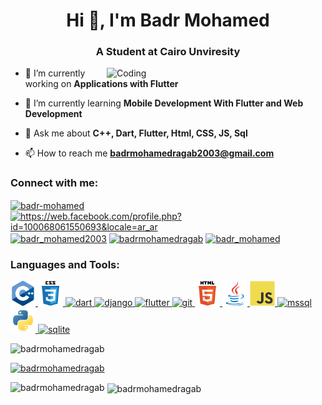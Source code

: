 <h1 align="center">Hi 👋, I'm Badr Mohamed</h1>
<h3 align="center">A Student at Cairo Unviresity</h3>
<img align="right" alt="Coding" width="350" src="https://media1.giphy.com/media/qgQUggAC3Pfv687qPC/giphy.gif">




- 🔭 I’m currently working on **Applications with Flutter**

- 🌱 I’m currently learning **Mobile Development With Flutter and Web Development**

- 💬 Ask me about **C++, Dart, Flutter, Html, CSS, JS, Sql**

- 📫 How to reach me **badrmohamedragab2003@gmail.com**

<h3 align="left">Connect with me:</h3>
<p align="left">
<a href="https://linkedin.com/in/badr-mohamed" target="blank"><img align="center" src="https://raw.githubusercontent.com/rahuldkjain/github-profile-readme-generator/master/src/images/icons/Social/linked-in-alt.svg" alt="badr-mohamed" height="30" width="40" /></a>
<a href="https://fb.com/https://web.facebook.com/profile.php?id=100068061550693&locale=ar_ar" target="blank"><img align="center" src="https://raw.githubusercontent.com/rahuldkjain/github-profile-readme-generator/master/src/images/icons/Social/facebook.svg" alt="https://web.facebook.com/profile.php?id=100068061550693&locale=ar_ar" height="30" width="40" /></a>
<a href="https://instagram.com/badr_mohamed2003" target="blank"><img align="center" src="https://raw.githubusercontent.com/rahuldkjain/github-profile-readme-generator/master/src/images/icons/Social/instagram.svg" alt="badr_mohamed2003" height="30" width="40" /></a>
<a href="https://codeforces.com/profile/badrmohamedragab" target="blank"><img align="center" src="https://raw.githubusercontent.com/rahuldkjain/github-profile-readme-generator/master/src/images/icons/Social/codeforces.svg" alt="badrmohamedragab" height="30" width="40" /></a>
<a href="https://www.leetcode.com/badr_mohamed" target="blank"><img align="center" src="https://raw.githubusercontent.com/rahuldkjain/github-profile-readme-generator/master/src/images/icons/Social/leet-code.svg" alt="badr_mohamed" height="30" width="40" /></a>
</p>


<h3 align="left">Languages and Tools:</h3>
<p align="left"> <a href="https://www.w3schools.com/cpp/" target="_blank" rel="noreferrer"> <img src="https://raw.githubusercontent.com/devicons/devicon/master/icons/cplusplus/cplusplus-original.svg" alt="cplusplus" width="40" height="40"/> </a> <a href="https://www.w3schools.com/css/" target="_blank" rel="noreferrer"> <img src="https://raw.githubusercontent.com/devicons/devicon/master/icons/css3/css3-original-wordmark.svg" alt="css3" width="40" height="40"/> </a> <a href="https://dart.dev" target="_blank" rel="noreferrer"> <img src="https://www.vectorlogo.zone/logos/dartlang/dartlang-icon.svg" alt="dart" width="40" height="40"/> </a> <a href="https://www.djangoproject.com/" target="_blank" rel="noreferrer"> <img src="https://cdn.worldvectorlogo.com/logos/django.svg" alt="django" width="40" height="40"/> </a> <a href="https://flutter.dev" target="_blank" rel="noreferrer"> <img src="https://www.vectorlogo.zone/logos/flutterio/flutterio-icon.svg" alt="flutter" width="40" height="40"/> </a> <a href="https://git-scm.com/" target="_blank" rel="noreferrer"> <img src="https://www.vectorlogo.zone/logos/git-scm/git-scm-icon.svg" alt="git" width="40" height="40"/> </a> <a href="https://www.w3.org/html/" target="_blank" rel="noreferrer"> <img src="https://raw.githubusercontent.com/devicons/devicon/master/icons/html5/html5-original-wordmark.svg" alt="html5" width="40" height="40"/> </a> <a href="https://www.java.com" target="_blank" rel="noreferrer"> <img src="https://raw.githubusercontent.com/devicons/devicon/master/icons/java/java-original.svg" alt="java" width="40" height="40"/> </a> <a href="https://developer.mozilla.org/en-US/docs/Web/JavaScript" target="_blank" rel="noreferrer"> <img src="https://raw.githubusercontent.com/devicons/devicon/master/icons/javascript/javascript-original.svg" alt="javascript" width="40" height="40"/> </a> <a href="https://www.microsoft.com/en-us/sql-server" target="_blank" rel="noreferrer"> <img src="https://www.svgrepo.com/show/303229/microsoft-sql-server-logo.svg" alt="mssql" width="40" height="40"/> </a> <a href="https://www.python.org" target="_blank" rel="noreferrer"> <img src="https://raw.githubusercontent.com/devicons/devicon/master/icons/python/python-original.svg" alt="python" width="40" height="40"/> </a> <a href="https://www.sqlite.org/" target="_blank" rel="noreferrer"> <img src="https://www.vectorlogo.zone/logos/sqlite/sqlite-icon.svg" alt="sqlite" width="40" height="40"/> </a> </p>
<p align="left"> <img src="https://komarev.com/ghpvc/?username=badrmohamedragab&label=Profile%20views&color=0e75b6&style=flat" alt="badrmohamedragab" /> </p>

<p align="left"> <a href="https://github.com/ryo-ma/github-profile-trophy"><img src="https://github-profile-trophy.vercel.app/?username=badrmohamedragab" alt="badrmohamedragab" /></a> </p>

<p><img align="left" src="https://github-readme-stats.vercel.app/api/top-langs?username=badrmohamedragab&show_icons=true&locale=en&layout=compact" alt="badrmohamedragab" /></p>

<p>&nbsp;<img align="center" src="https://github-readme-stats.vercel.app/api?username=badrmohamedragab&show_icons=true&locale=en" alt="badrmohamedragab" /></p>
